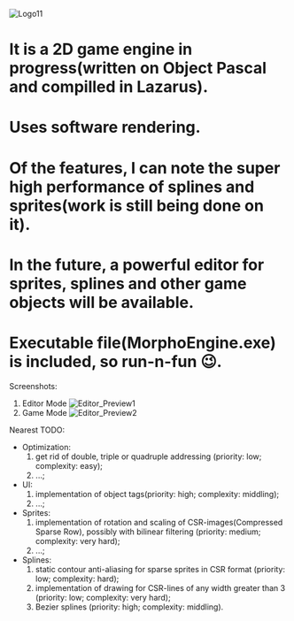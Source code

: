 ![Logo11](https://user-images.githubusercontent.com/51221856/176084166-de159cc9-3d2e-4ac3-9639-304e62bf8704.png)

# It is a 2D game engine in progress(written on Object Pascal and compilled in Lazarus). 
# Uses software rendering. 
# Of the features, I can note the super high performance of splines and sprites(work is still being done on it). 
# In the future, a powerful editor for sprites, splines and other game objects will be available.
# Executable file(MorphoEngine.exe) is included, so run-n-fun 😉. 

Screenshots:
   1. Editor Mode
![Editor_Preview1](https://user-images.githubusercontent.com/51221856/177308584-ca19e9cc-2ba0-43bc-97e7-3e257b6f906b.png)
   2. Game Mode
![Editor_Preview2](https://user-images.githubusercontent.com/51221856/176085844-7cfe4ab0-61d7-4245-a4bf-adbc7cfb91fa.png)

Nearest TODO:
  - Optimization:
    1. get rid of double, triple or quadruple addressing (priority: low; complexity: easy);
    2. ...;
  - UI:
    1. implementation of object tags(priority: high; complexity: middling);
    2. ...;
  - Sprites:
    1. implementation of rotation and scaling of CSR-images(Compressed Sparse Row), possibly with bilinear filtering (priority: medium; complexity: very hard);
    2. ...;
  - Splines:
    1. static contour anti-aliasing for sparse sprites in CSR format (priority: low; complexity: hard);
    2. implementation of drawing for CSR-lines of any width greater than 3 (priority: low; complexity: very hard);
    3. Bezier splines (priority: high; complexity: middling).
